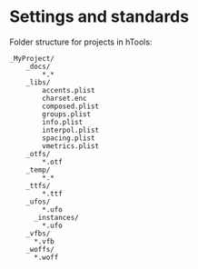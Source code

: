 Settings and standards
======================

Folder structure for projects in hTools:

    _MyProject/
        _docs/  
            *.*
        _libs/
            accents.plist
            charset.enc
            composed.plist
            groups.plist
            info.plist
            interpol.plist
            spacing.plist
            vmetrics.plist
        _otfs/
            *.otf
        _temp/
            *.*
        _ttfs/
            *.ttf
        _ufos/
            *.ufo
          _instances/
            *.ufo
        _vfbs/
          *.vfb
        _woffs/
          *.woff
